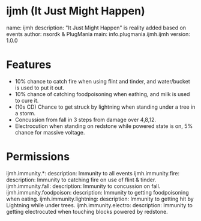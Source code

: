 ijmh (It Just Might Happen)
====

name: ijmh
description: "It Just Might Happen" is reality added based on events
author: nsordk & PlugMania
main: info.plugmania.ijmh.ijmh
version: 1.0.0

Features
====
- 10% chance to catch fire when using flint and tinder, and water/bucket is used to put it out.
- 10% chance of catching foodpoisoning when eathing, and milk is used to cure it.
- (10s CD) Chance to get struck by lightning when standing under a tree in a storm.
- Concussion from fall in 3 steps from damage over 4,8,12.
- Electrocution when standing on redstone while powered state is on, 5% chance for massive voltage.

Permissions
====

  ijmh.immunity.*:
    description: Immunity to all events
  ijmh.immunity.fire:
    description: Immunity to catching fire on use of flint & tinder.
  ijmh.immunity.fall:
    description: Immunity to concussion on fall.
  ijmh.immunity.foodpoison:
    description: Immunity to getting foodpoisoning when eating.
  ijmh.immunity.lightning:
    description: Immunity to getting hit by Lightning while under trees.
  ijmh.immunity.electro:
    description: Immunity to getting electrocuted when touching blocks powered by redstone.
              
